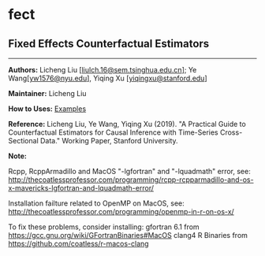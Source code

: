 # fect

## Fixed Effects Counterfactual Estimators
---

**Authors:** Licheng Liu [<liulch.16@sem.tsinghua.edu.cn>]; Ye Wang[<yw1576@nyu.edu>], Yiqing Xu [<yiqingxu@stanford.edu>]

**Maintainer:** Licheng Liu

**How to Uses:** [Examples](http://yiqingxu.org/software/fect/fect.html)

**Reference:**  Licheng Liu, Ye Wang, Yiqing Xu (2019). "A Practical Guide to Counterfactual Estimators for Causal Inference with Time-Series Cross-Sectional Data." Working Paper, Stanford University.

**Note:**

Rcpp, RcppArmadillo and MacOS "-lgfortran" and "-lquadmath" error, see: http://thecoatlessprofessor.com/programming/rcpp-rcpparmadillo-and-os-x-mavericks-lgfortran-and-lquadmath-error/

Installation failture related to OpenMP on MacOS, see:
http://thecoatlessprofessor.com/programming/openmp-in-r-on-os-x/

To fix these problems, consider installing: 
gfortran 6.1 from https://gcc.gnu.org/wiki/GFortranBinaries#MacOS
clang4 R Binaries from https://github.com/coatless/r-macos-clang
